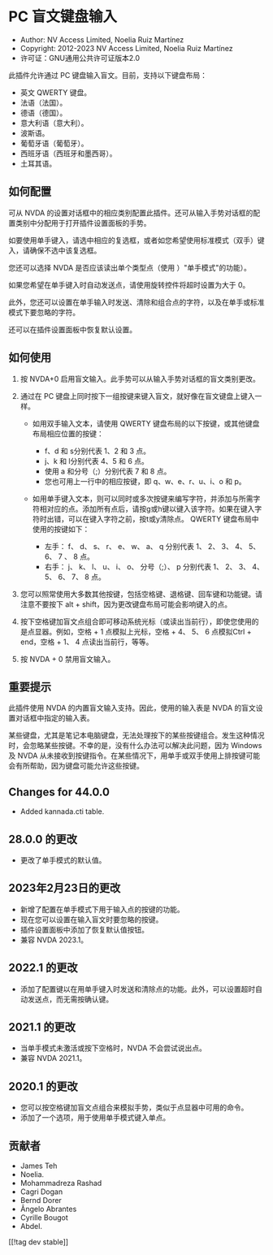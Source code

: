 # PC 盲文键盘输入 #

* Author: NV Access Limited, Noelia Ruiz Martínez
* Copyright: 2012-2023 NV Access Limited, Noelia Ruiz Martínez
* 许可证：GNU通用公共许可证版本2.0

此插件允许通过 PC 键盘输入盲文。目前，支持以下键盘布局：

* 英文 QWERTY 键盘。
* 法语（法国）。
* 德语（德国）。
* 意大利语（意大利）。
* 波斯语。
* 葡萄牙语（葡萄牙）。
* 西班牙语（西班牙和墨西哥）。
* 土耳其语。

## 如何配置

可从 NVDA 的设置对话框中的相应类别配置此插件。还可从输入手势对话框的配置类别中分配用于打开插件设置面板的手势。

如要使用单手键入，请选中相应的复选框，或者如您希望使用标准模式（双手）键入，请确保不选中该复选框。

您还可以选择 NVDA 是否应该读出单个类型点（使用 ）"单手模式"的功能）。

如果您希望在单手键入时自动发送点，请使用旋转控件将超时设置为大于 0。

此外，您还可以设置在单手输入时发送、清除和组合点的字符，以及在单手或标准模式下要忽略的字符。

还可以在插件设置面板中恢复默认设置。

## 如何使用

1. 按 NVDA+0 启用盲文输入。此手势可以从输入手势对话框的盲文类别更改。
2. 通过在 PC 键盘上同时按下一组按键来键入盲文，就好像在盲文键盘上键入一样。

	* 如用双手输入文本，请使用 QWERTY 键盘布局的以下按键，或其他键盘布局相应位置的按键：

		* f、d 和 s分别代表 1、2 和 3 点。
		* j、k 和 l分别代表 4、5 和 6 点。
		* 使用 a 和分号（;）分别代表 7 和 8 点。
		* 您也可用上一行中的相应按键，即 q、w、e、r、u、i、o 和 p。

	* 如用单手键入文本，则可以同时或多次按键来编写字符，并添加与所需字符相对应的点。添加所有点后，请按g或h键以键入该字符。如果在键入字符时出错，可以在键入字符之前，按t或y清除点。
	  QWERTY 键盘布局中使用的按键如下：

		* 左手： f、 d、 s、 r、 e、 w、 a、 q 分别代表 1、 2、 3、 4、 5、 6、 7 、 8 点。
		* 右手： j、 k、 l、 u、 i、 o、 分号（;）、 p 分别代表 1、 2、 3、 4、 5、 6、 7、 8 点。

3. 您可以照常使用大多数其他按键，包括空格键、退格键、回车键和功能键。请注意不要按下 alt + shift，因为更改键盘布局可能会影响键入的点。
4. 按下空格键加盲文点组合即可移动系统光标（或读出当前行），即使您使用的是点显器。例如，空格 + 1 点模拟上光标，空格 + 4、 5、 6
   点模拟Ctrl + end，空格 + 1、 4 点读出当前行，等等。
5. 按 NVDA + 0 禁用盲文输入。

## 重要提示

此插件使用 NVDA 的内置盲文输入支持。因此，使用的输入表是 NVDA 的盲文设置对话框中指定的输入表。

某些键盘，尤其是笔记本电脑键盘，无法处理按下的某些按键组合。发生这种情况时，会忽略某些按键。不幸的是，没有什么办法可以解决此问题，因为 Windows
及 NVDA 从未接收到按键指令。在某些情况下，用单手或双手使用上排按键可能会有所帮助，因为键盘可能允许这些按键。

## Changes for 44.0.0

* Added kannada.cti table.

## 28.0.0 的更改

* 更改了单手模式的默认值。

## 2023年2月23日的更改

* 新增了配置在单手模式下用于输入点的按键的功能。
* 现在您可以设置在输入盲文时要忽略的按键。
* 插件设置面板中添加了恢复默认值按钮。
* 兼容 NVDA 2023.1。

## 2022.1 的更改

* 添加了配置键以在用单手键入时发送和清除点的功能。此外，可以设置超时自动发送点，而无需按确认键。

## 2021.1 的更改

* 当单手模式未激活或按下空格时，NVDA 不会尝试说出点。
* 兼容 NVDA 2021.1。

## 2020.1 的更改

* 您可以按空格键加盲文点组合来模拟手势，类似于点显器中可用的命令。
* 添加了一个选项，用于使用单手模式键入单点。

## 贡献者

* James Teh
* Noelia.
* Mohammadreza Rashad
* Cagri Dogan
* Bernd Dorer
* Ângelo Abrantes
* Cyrille Bougot
* Abdel.

[[!tag dev stable]]

